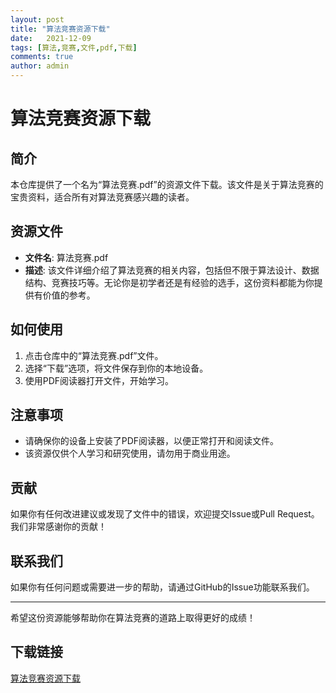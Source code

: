 ```yaml
---
layout: post
title: "算法竞赛资源下载"
date:   2021-12-09
tags: [算法,竞赛,文件,pdf,下载]
comments: true
author: admin
---
```

# 算法竞赛资源下载

## 简介

本仓库提供了一个名为“算法竞赛.pdf”的资源文件下载。该文件是关于算法竞赛的宝贵资料，适合所有对算法竞赛感兴趣的读者。

## 资源文件

- **文件名**: 算法竞赛.pdf
- **描述**: 该文件详细介绍了算法竞赛的相关内容，包括但不限于算法设计、数据结构、竞赛技巧等。无论你是初学者还是有经验的选手，这份资料都能为你提供有价值的参考。

## 如何使用

1. 点击仓库中的“算法竞赛.pdf”文件。
2. 选择“下载”选项，将文件保存到你的本地设备。
3. 使用PDF阅读器打开文件，开始学习。

## 注意事项

- 请确保你的设备上安装了PDF阅读器，以便正常打开和阅读文件。
- 该资源仅供个人学习和研究使用，请勿用于商业用途。

## 贡献

如果你有任何改进建议或发现了文件中的错误，欢迎提交Issue或Pull Request。我们非常感谢你的贡献！

## 联系我们

如果你有任何问题或需要进一步的帮助，请通过GitHub的Issue功能联系我们。

---

希望这份资源能够帮助你在算法竞赛的道路上取得更好的成绩！

## 下载链接

[算法竞赛资源下载](https://pan.quark.cn/s/2d65f4aed52b)